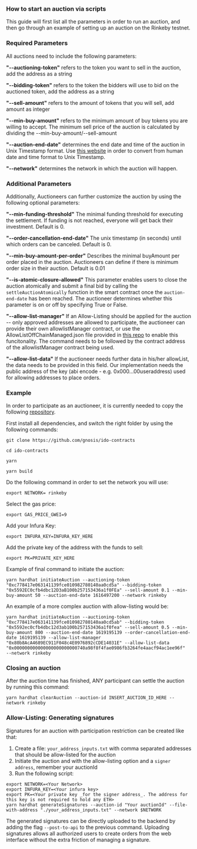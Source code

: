 ### How to start an auction via scripts

This guide will first list all the parameters in order to run an auction, and then go through an example of setting up an auction on the Rinkeby testnet.

### Required Parameters

All auctions need to include the following parameters:

**&quot;--auctioning-token&quot;** refers to the token you want to sell in the auction, add the address as a string

**&quot;--bidding-token&quot;** refers to the token the bidders will use to bid on the auctioned token, add the address as a string

**&quot;--sell-amount&quot;** refers to the amount of tokens that you will sell, add amount as integer

**&quot;--min-buy-amount&quot;** refers to the minimum amount of buy tokens you are willing to accept. The minimum sell price of the auction is calculated by dividing the --min-buy-amount/--sell-amount

**&quot;--auction-end-date&quot;** determines the end date and time of the auction in Unix Timestamp format. Use [this website](https://www.epochconverter.com/) in order to convert from human date and time format to Unix Timestamp.

**&quot;--network&quot;** determines the network in which the auction will happen.

### Additional Parameters

Additionally, Auctioneers can further customize the auction by using the following optional parameters:

**&quot;--min-funding-threshold&quot;** The minimal funding threshold for executing the settlement. If funding is not reached, everyone will get back their investment. Default is 0.

**&quot;--order-cancellation-end-date&quot;** The unix timestamp (in seconds) until which orders can be canceled. Default is 0.

**&quot;--min-buy-amount-per-order&quot;** Describes the minimal buyAmount per order placed in the auction. Auctioneers can define if there is minimum order size in their auction. Default is 0.01

**&quot;--is-atomic-closure-allowed&quot;** This parameter enables users to close the auction atomically and submit a final bid by calling the `settleAuctionAtomically` function in the smart contract once the `auction-end-date` has been reached. The auctioneer determines whether this parameter is on or off by specifying True or False.

**&quot;--allow-list-manager&quot;** If an Allow-Listing should be applied for the auction -- only approved addresses are allowed to participate, the auctioneer can provide their own allowlistManager contract, or use the AllowListOffChainManaged.json file provided in [this repo](https://github.com/gnosis/ido-contracts/tree/main/deployments) to enable this funcitonality. The command needs to be followed by the contract address of the allowlistManager contract being used.

**&quot;--allow-list-data&quot;** If the auctioneer needs further data in his/her allowList, the data needs to be provided in this field. Our implementation needs the public address of the key (abi encode - e.g. 0x000…00useraddress) used for allowing addresses to place orders.

### Example

In order to participate as an auctioneer, it is currently needed to copy the following [repository](https://github.com/gnosis/ido-contracts).

First install all dependencies, and switch the right folder by using the following commands:

```
git clone https://github.com/gnosis/ido-contracts

cd ido-contracts

yarn

yarn build
```

Do the following command in order to set the network you will use:

```
export NETWORK= rinkeby
```

Select the gas price:

```
export GAS_PRICE_GWEI=9
```

Add your Infura Key:

```
export INFURA_KEY=INFURA_KEY_HERE
```

Add the private key of the address with the funds to sell:

```
export PK=PRIVATE_KEY_HERE
```

Example of final command to initiate the auction:

```
yarn hardhat initiateAuction --auctioning-token "0xc778417e063141139fce010982780140aa0cd5a" --bidding-token "0x5592EC0cfb4dbc12D3aB100b257153436a1f0FEa" --sell-amount 0.1 --min-buy-amount 50 --auction-end-date 1616497200 --network rinkeby
```

An example of a more complex auction with allow-listing would be:

```
yarn hardhat initiateAuction --auctioning-token "0xc778417e063141139fce010982780140aa0cd5ab" --bidding-token "0x5592ec0cfb4dbc12d3ab100b257153436a1f0fea" --sell-amount 0.5 --min-buy-amount 800 --auction-end-date 1619195139 --order-cancellation-end-date 1619195139 --allow-list-manager "0x80b8AcA4689EC911F048c4E0976892cCDE14031E" --allow-list-data "0x000000000000000000000000740a98f8f4fae0986fb3264fe4aacf94ac1ee96f"  --network rinkeby
```

### Closing an auction

After the auction time has finished, ANY participant can settle the auction by running this command:

```
yarn hardhat clearAuction --auction-id INSERT_AUCTION_ID_HERE --network rinkeby
```

### Allow-Listing: Generating signatures

Signatures for an auction with participation restriction can be created like that:

1. Create a file: `your_address_inputs.txt` with comma separated addresses that should be allow-listed for the auction
2. Initiate the auction and with the allow-listing option and a `signer address`, remember your auctionId
3. Run the following script:

```
export NETWORK=<Your Network>
export INFURA_KEY=<Your infura key>
export PK=<Your private key _for the signer address_. The address for this key is not required to hold any ETH>
yarn hardhat generateSignatures --auction-id "Your auctionId" --file-with-address "./your_address_inputs.txt" --network $NETWORK
```

The generated signatures can be directly uploaded to the backend by adding the flag `--post-to-api` to the previous command. Uploading signatures allows all authorized users to create orders from the web interface without the extra friction of managing a signature.

